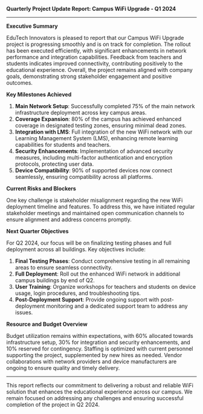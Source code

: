 

**Quarterly Project Update Report: Campus WiFi Upgrade - Q1 2024**

---

**Executive Summary**

EduTech Innovators is pleased to report that our Campus WiFi Upgrade project is progressing smoothly and is on track for completion. The rollout has been executed efficiently, with significant enhancements in network performance and integration capabilities. Feedback from teachers and students indicates improved connectivity, contributing positively to the educational experience. Overall, the project remains aligned with company goals, demonstrating strong stakeholder engagement and positive outcomes.

**Key Milestones Achieved**

1. **Main Network Setup**: Successfully completed 75% of the main network infrastructure deployment across key campus areas.
2. **Coverage Expansion**: 80% of the campus has achieved enhanced coverage in designated testing zones, ensuring minimal dead zones.
3. **Integration with LMS**: Full integration of the new WiFi network with our Learning Management System (LMS), enhancing remote learning capabilities for students and teachers.
4. **Security Enhancements**: Implementation of advanced security measures, including multi-factor authentication and encryption protocols, protecting user data.
5. **Device Compatibility**: 90% of supported devices now connect seamlessly, ensuring compatibility across all platforms.

**Current Risks and Blockers**

One key challenge is stakeholder misalignment regarding the new WiFi deployment timeline and features. To address this, we have initiated regular stakeholder meetings and maintained open communication channels to ensure alignment and address concerns promptly.

**Next Quarter Objectives**

For Q2 2024, our focus will be on finalizing testing phases and full deployment across all buildings. Key objectives include:

1. **Final Testing Phases**: Conduct comprehensive testing in all remaining areas to ensure seamless connectivity.
2. **Full Deployment**: Roll out the enhanced WiFi network in additional campus buildings by end of Q2.
3. **User Training**: Organize workshops for teachers and students on device usage, login procedures, and troubleshooting tips.
4. **Post-Deployment Support**: Provide ongoing support with post-deployment monitoring and a dedicated support team to address any issues.

**Resource and Budget Overview**

Budget utilization remains within expectations, with 60% allocated towards infrastructure setup, 30% for integration and security enhancements, and 10% reserved for contingency. Staffing is optimized with current personnel supporting the project, supplemented by new hires as needed. Vendor collaborations with network providers and device manufacturers are ongoing to ensure quality and timely delivery.

---

This report reflects our commitment to delivering a robust and reliable WiFi solution that enhances the educational experience across our campus. We remain focused on addressing any challenges and ensuring successful completion of the project in Q2 2024.